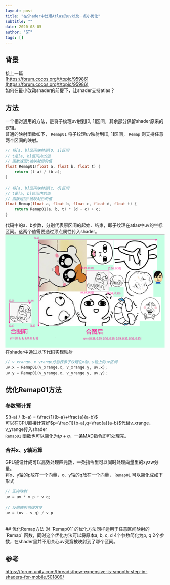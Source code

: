 ```yaml
---
layout: post
title: "在Shader中处理Atlas的uv以及一点小优化"
subtitle: ""
date: 2020-08-05
author: "GT"
tags: []
---
```


<a name="2aeUg"></a>
## 背景
接上一篇<br />[https://forum.cocos.org/t/topic/95986](https://forum.cocos.org/t/topic/95986)<br />如何在最小改动shader的前提下，让shader支持atlas？<br />

<a name="PmkZK"></a>
## 方法
一个相对通用的方法，是将子纹理uv射到[0, 1]区间，其余部分保留shader原来的逻辑。<br />普通的映射函数如下， `Remap01` 将子纹理uv映射到[0, 1]区间， `Remap` 则支持任意两个区间的映射。

```c
// 将[a, b]区间映射到[0, 1]区间
// t是[a, b]区间内的值
// 函数返回t被映射后的值
float Remap01(float a, float b, float t) {
	return (t-a) / (b-a);
}

// 将[a, b]区间映射到[c, d]区间
// t是[a, b]区间内的值
// 函数返回t被映射后的值
float Remap(float a, float b, float c, float d, float t) {
    return Remap01(a, b, t) * (d - c) + c;
}
```
代码中的a、b参数，分别代表原区间的起始、结束，即子纹理在atlas中uv的坐标区间。这两个值需要通过顶点属性传入shader。<br />
![](/img/in-post/20200805/atlas_uv.png)
<br />在shader中通过以下代码实现映射
```c
// v_xrange、v_yrange分别表示子纹理在x轴、y轴上的uv区间
uv.x = Remap01(v_xrange.x, v_xrange.y, uv.x);
uv.y = Remap01(v_yrange.x, v_yrange.y, uv.y);
```

<a name="08yv8"></a>
## 优化Remap01方法
<a name="vBtKr"></a>
### 参数预计算

$(t-a) / (b-a) = t\frac{1}{b-a}+\frac{a}{a-b}$
<br />可以在CPU直接计算好$p=\frac{1}{b-a},q=\frac{a}{a-b}$代替v_xrange、v_yrange传入shader<br />`Remap01` 函数也可以简化为$tp+q$，一条MAD指令即可处理完。

<a name="2faef726"></a>
### 合并x、y轴运算
GPU被设计成可以高效处理四元数，一条指令里可以同时处理向量里的xyzw分量。<br />将x、y轴的p放在一个向量，x、y轴的q放在一个向量， `Remap01` 可以简化成如下形式
```c
// 正向映射
uv = uv * v_p + v_q;

// 反向映射也很方便
uv = (uv - v_q) / v_p
```
<br />
<a name="FJnpt"></a>
## 优化Remap方法
对 `Remap01` 的优化方法同样适用于任意区间映射的 `Remap` 函数，同时这个优化方法可以将原本a, b, c, d 4个参数简化为p, q 2个参数，在shader里并不用关心uv究竟被映射到了哪个区间。


## 参考
https://forum.unity.com/threads/how-expensive-is-smooth-step-in-shaders-for-mobile.501809/